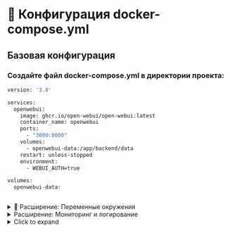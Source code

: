 # 🧾 Конфигурация docker-compose.yml
## Базовая конфигурация
### Создайте файл docker-compose.yml в директории проекта:

```bash
version: '3.8'

services:
  openwebui:
    image: ghcr.io/open-webui/open-webui:latest
    container_name: openwebui
    ports:
      - "3000:8080"
    volumes:
      - openwebui-data:/app/backend/data
    restart: unless-stopped
    environment:
      - WEBUI_AUTH=true

volumes:
  openwebui-data:
```

```bash

```


<details>
  <summary>📌 Расширение: Переменные окружения  </summary>
## Основные переменные
```bash
    environment:
      # Отключение регистрации новых пользователей
      - WEBUI_AUTH=true
      - ALLOW_REGISTRATION=false
      
      # API ключи
      - OPENAI_API_KEY=sk-your-openai-key
      - ANTHROPIC_API_KEY=your-anthropic-key
      
      # Настройки интерфейса
      - WEBUI_NAME="Company Chat"
      - DEFAULT_LOCALE=ru-RU
```

```bash

```

```bash

```
```bash

```
```bash

```

</details>

<details>
  <summary>Расширение: Мониторинг и логирование</summary>
## Добавление мониторинга
```yaml
  watchtower:
    image: containrrr/watchtower
    container_name: watchtower
    volumes:
      - /var/run/docker.sock:/var/run/docker.sock
    command: --cleanup --interval 86400
    restart: unless-stopped
```
## Централизованное логирование
```yaml
  openwebui:
    # ... другие настройки
    logging:
      driver: "json-file"
      options:
        max-size: "10m"
        max-file: "3"
```

```bash

```
```bash

```
```bash

```

</details>


<details>
  <summary>Click to expand</summary>

```bash

```

```bash

```

```bash

```
```bash

```
```bash

```

</details>

